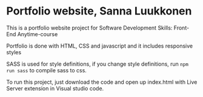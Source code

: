 # Portfolio website, Sanna Luukkonen

This is a portfolio website project for Software Development Skills: Front-End Anytime-course

Portfolio is done with HTML, CSS and javascript and it includes responsive styles

SASS is used for style definitions, if you change style definitions, run `npm run sass` to compile sass to css.

To run this project, just download the code and open up index.html with Live Server extension in Visual studio code.

